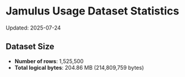 # Jamulus Usage Dataset Statistics

Updated: 2025-07-24

## Dataset Size
- **Number of rows**: 1,525,500
- **Total logical bytes**: 204.86 MB (214,809,759 bytes)
